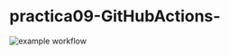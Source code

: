 # practica09-GitHubActions-
![example workflow](https://github.com/nezhalahnech/practica09-GitHubActions-/actions/workflows/ci-primer-wf.yml/badge.svg)

